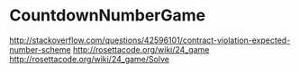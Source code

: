 # CountdownNumberGame
http://stackoverflow.com/questions/42596101/contract-violation-expected-number-scheme
http://rosettacode.org/wiki/24_game
http://rosettacode.org/wiki/24_game/Solve